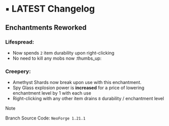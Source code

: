 
# ▪︎ **LATEST** Changelog
## Enchantments Reworked
### Lifespread:
- Now spends `2` item durability upon right-clicking
- No need to kill any mobs now :thumbs_up:
### Creepery:
- Amethyst Shards now break upon use with this enchantment.
- Spy Glass explosion power is **increased** for a price of lowering enchantment level by 1 with each use
- Right-clicking with any other item drains `8` durability / enchantment level

>[!NOTE]
>Branch Source Code: `NeoForge 1.21.1`
